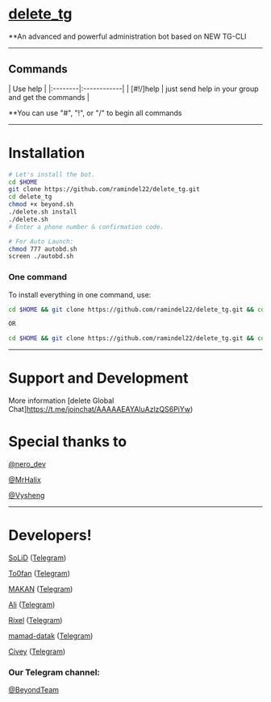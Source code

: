 # [delete_tg](https://telegram.me/Delete_TM)

**An advanced and powerful administration bot based on NEW TG-CLI


* * *

## Commands

| Use help |
|:--------|:------------|
| [#!/]help | just send help in your group and get the commands |

**You can use "#", "!", or "/" to begin all commands

* * *

# Installation

```sh
# Let's install the bot.
cd $HOME
git clone https://github.com/ramindel22/delete_tg.git
cd delete_tg
chmod +x beyond.sh
./delete.sh install
./delete.sh 
# Enter a phone number & confirmation code.

# For Auto Launch:
chmod 777 autobd.sh
screen ./autobd.sh
```
### One command
To install everything in one command, use:
```sh
cd $HOME && git clone https://github.com/ramindel22/delete_tg.git && cd delete_tf && chmod +x delete.sh && ./delete.sh install && ./delete.sh

OR

cd $HOME && git clone https://github.com/ramindel22/delete_tg.git && cd delete_tg && chmod +x delete.sh && ./delete.sh install && chmod 777 autobd.sh && screen ./autobd.sh
```

* * *

# Support and Development

More information [delete Global Chat]https://t.me/joinchat/AAAAAEAYAluAzlzQS6PiYw)


# Special thanks to
[@nero_dev](https://telegram.me/nero_dev)

[@MrHalix](https://github.com/MrHalix)

[@Vysheng](https://github.com/vysheng)

* * *

# Developers!

[SoLiD](https://github.com/solid021) ([Telegram](https://telegram.me/SoLiD))

[To0fan](https://github.com/To0fan) ([Telegram](https://telegram.me/ToOfan))

[MAKAN](https://github.com/makanj) ([Telegram](https://telegram.me/MAKAN))

[Ali](https://github.com/ali-ghoghnoos) ([Telegram](https://telegram.me/Exacute))

[Rixel](https://github.com/Rixel) ([Telegram](https://telegram.me/Rixel))

[mamad-datak](https://github.com/datak137) ([Telegram](https://telegram.me/K_a_I_i_I_i_n_u_x))

[Civey](https://github.com/Oysof) ([Telegram](https://telegram.me/Civey))

### Our Telegram channel:

[@BeyondTeam](https://telegram.me/BeyondTeam)
